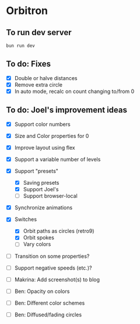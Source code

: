 # Orbitron

## To run dev server

```bash
bun run dev
```

## To do: Fixes

- [x] Double or halve distances
- [x] Remove extra circle
- [x] In auto mode, recalc on count changing to/from 0

## To do: Joel's improvement ideas

- [x] Support color numbers
- [x] Size and Color properties for 0
- [x] Improve layout using flex
- [x] Support a variable number of levels
- [x] Support "presets"
  - [x] Saving presets
  - [x] Support Joel's
  - [ ] Support browser-local
- [x] Synchronize animations
- [x] Switches
  - [x] Orbit paths as circles (retro9)
  - [x] Orbit spokes
  - [ ] Vary colors
- [ ] Transition on some properties?
- [ ] Support negative speeds (etc.)?

- [ ] Makrina: Add screenshot(s) to blog
- [ ] Ben: Opacity on colors
- [ ] Ben: Different color schemes
- [ ] Ben: Diffused/fading circles
